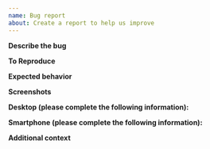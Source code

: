 ```yaml
---
name: Bug report
about: Create a report to help us improve
---
```


**Describe the bug**

<!-- A clear and concise description of what the bug is. -->

**To Reproduce**

<!-- Steps to reproduce the behavior:
1. Go to '...'
2. Click on '....'
3. Scroll down to '....'
4. See error -->

**Expected behavior**

<!-- A clear and concise description of what you expected to happen. -->

**Screenshots**

<!-- If applicable, add screenshots to help explain your problem. -->

**Desktop (please complete the following information):**

 <!-- - OS: [e.g. iOS]
 - Browser [e.g. chrome, safari]
 - Version [e.g. 22] -->

**Smartphone (please complete the following information):**

 <!-- - Device: [e.g. iPhone6]
 - OS: [e.g. iOS8.1]
 - Browser [e.g. stock browser, safari]
 - Version [e.g. 22] -->

**Additional context**

<!-- Add any other context about the problem here. -->
